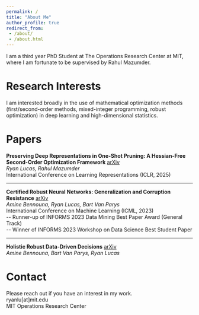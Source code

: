 ```yaml
---
permalink: /
title: "About Me"
author_profile: true
redirect_from: 
 - /about/
 - /about.html
---
```


I am a third year PhD Student at The Operations Research Center at MIT, where I am fortunate to be supervised by Rahul Mazumder. 

Research Interests
======
I am interested broadly in the use of mathematical optimization methods (first/second-order methods, mixed-integer programming, robust optimization) in deep learning and high-dimensional statistics. 

Papers
======

**Preserving Deep Representations in One-Shot Pruning: A Hessian-Free Second-Order Optimization Framework** [arXiv](https://arxiv.org/abs/2411.18376)  
*Ryan Lucas, Rahul Mazumder*  
International Conference on Learning Representations (ICLR, 2025)

****

**Certified Robust Neural Networks: Generalization and Corruption Resistance** [arXiv](https://arxiv.org/abs/2303.02251)  
*Amine Bennouna, Ryan Lucas, Bart Van Parys*  
International Conference on Machine Learning (ICML, 2023)<br>
-- Runner-up of INFORMS 2023 Data Mining Best Paper Award (General Track)<br>
-- Winner of INFORMS 2023 Workshop on Data Science Best Student Paper

****

**Holistic Robust Data-Driven Decisions** [arXiv](https://arxiv.org/abs/2207.09560) \
*Amine Bennouna, Bart Van Parys, Ryan Lucas*  

Contact
======
Please reach out if you have an interest in my work.  
ryanlu[at]mit.edu  
MIT Operations Research Center
